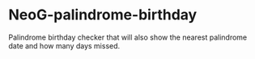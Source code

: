 # NeoG-palindrome-birthday
Palindrome birthday checker that will also show the nearest palindrome date and how many days missed.

